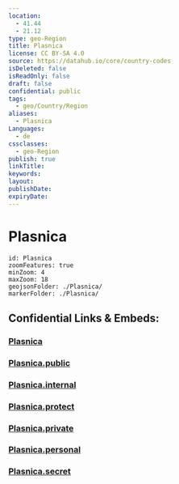 ```yaml
---
location:
  - 41.44
  - 21.12
type: geo-Region
title: Plasnica
license: CC BY-SA 4.0
source: https://datahub.io/core/country-codes
isDeleted: false
isReadOnly: false
draft: false
confidential: public
tags:
  - geo/Country/Region
aliases:
  - Plasnica
Languages:
  - de
cssclasses:
  - geo-Region
publish: true
linkTitle:
keywords:
layout:
publishDate:
expiryDate:
---
```


# Plasnica

```leaflet
id: Plasnica
zoomFeatures: true 
minZoom: 4 
maxZoom: 18
geojsonFolder: ./Plasnica/
markerFolder: ./Plasnica/
```


## Confidential Links & Embeds: 

### [Plasnica](/_Standards/Earth/Continent/Europe/Europe~South/Macedonia~North/Municipalities~Macedonia/Plasnica.md) 

### [Plasnica.public](/_public/Earth/Continent/Europe/Europe~South/Macedonia~North/Municipalities~Macedonia/Plasnica.public.md) 

### [Plasnica.internal](/_internal/Earth/Continent/Europe/Europe~South/Macedonia~North/Municipalities~Macedonia/Plasnica.internal.md) 

### [Plasnica.protect](/_protect/Earth/Continent/Europe/Europe~South/Macedonia~North/Municipalities~Macedonia/Plasnica.protect.md) 

### [Plasnica.private](/_private/Earth/Continent/Europe/Europe~South/Macedonia~North/Municipalities~Macedonia/Plasnica.private.md) 

### [Plasnica.personal](/_personal/Earth/Continent/Europe/Europe~South/Macedonia~North/Municipalities~Macedonia/Plasnica.personal.md) 

### [Plasnica.secret](/_secret/Earth/Continent/Europe/Europe~South/Macedonia~North/Municipalities~Macedonia/Plasnica.secret.md)

